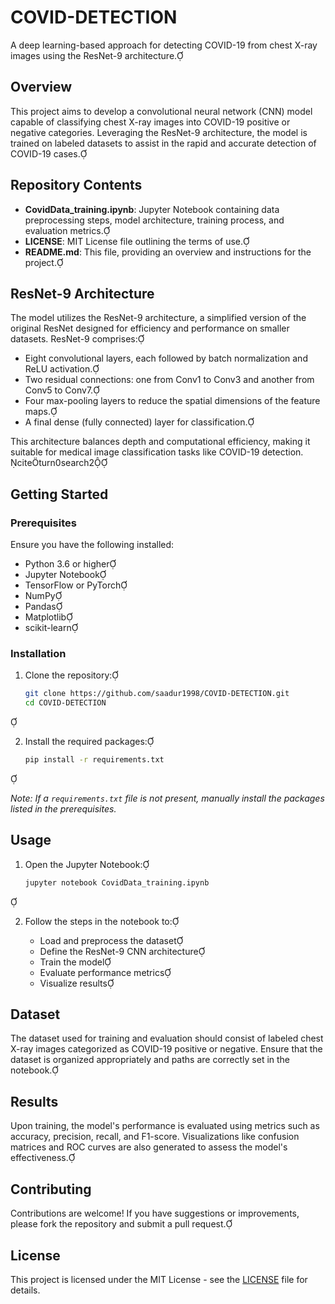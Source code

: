 # COVID-DETECTION

A deep learning-based approach for detecting COVID-19 from chest X-ray images using the ResNet-9 architecture.

## Overview

This project aims to develop a convolutional neural network (CNN) model capable of classifying chest X-ray images into COVID-19 positive or negative categories. Leveraging the ResNet-9 architecture, the model is trained on labeled datasets to assist in the rapid and accurate detection of COVID-19 cases.

## Repository Contents

- **CovidData_training.ipynb**: Jupyter Notebook containing data preprocessing steps, model architecture, training process, and evaluation metrics.
- **LICENSE**: MIT License file outlining the terms of use.
- **README.md**: This file, providing an overview and instructions for the project.

## ResNet-9 Architecture

The model utilizes the ResNet-9 architecture, a simplified version of the original ResNet designed for efficiency and performance on smaller datasets. ResNet-9 comprises:

- Eight convolutional layers, each followed by batch normalization and ReLU activation.
- Two residual connections: one from Conv1 to Conv3 and another from Conv5 to Conv7.
- Four max-pooling layers to reduce the spatial dimensions of the feature maps.
- A final dense (fully connected) layer for classification.

This architecture balances depth and computational efficiency, making it suitable for medical image classification tasks like COVID-19 detection. citeturn0search2

## Getting Started

### Prerequisites

Ensure you have the following installed:

- Python 3.6 or higher
- Jupyter Notebook
- TensorFlow or PyTorch
- NumPy
- Pandas
- Matplotlib
- scikit-learn

### Installation

1. Clone the repository:

   ```bash
   git clone https://github.com/saadur1998/COVID-DETECTION.git
   cd COVID-DETECTION
   ```



2. Install the required packages:

   ```bash
   pip install -r requirements.txt
   ```



   *Note: If a `requirements.txt` file is not present, manually install the packages listed in the prerequisites.*

## Usage

1. Open the Jupyter Notebook:

   ```bash
   jupyter notebook CovidData_training.ipynb
   ```



2. Follow the steps in the notebook to:

   - Load and preprocess the dataset
   - Define the ResNet-9 CNN architecture
   - Train the model
   - Evaluate performance metrics
   - Visualize results

## Dataset

The dataset used for training and evaluation should consist of labeled chest X-ray images categorized as COVID-19 positive or negative. Ensure that the dataset is organized appropriately and paths are correctly set in the notebook.

## Results

Upon training, the model's performance is evaluated using metrics such as accuracy, precision, recall, and F1-score. Visualizations like confusion matrices and ROC curves are also generated to assess the model's effectiveness.

## Contributing

Contributions are welcome! If you have suggestions or improvements, please fork the repository and submit a pull request.

## License

This project is licensed under the MIT License - see the [LICENSE](LICENSE) file for details.
